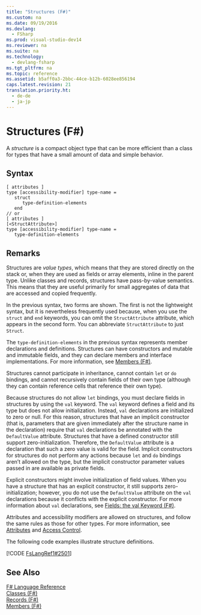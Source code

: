 ```yaml
---
title: "Structures (F#)"
ms.custom: na
ms.date: 09/19/2016
ms.devlang: 
  - FSharp
ms.prod: visual-studio-dev14
ms.reviewer: na
ms.suite: na
ms.technology: 
  - devlang-fsharp
ms.tgt_pltfrm: na
ms.topic: reference
ms.assetid: b5aff0a3-2bbc-44ce-b12b-6028ee856194
caps.latest.revision: 21
translation.priority.ht: 
  - de-de
  - ja-jp
---
```

# Structures (F#)
A *structure* is a compact object type that can be more efficient than a class for types that have a small amount of data and simple behavior.  
  
## Syntax  
  
```  
[ attributes ]  
type [accessibility-modifier] type-name =  
   struct  
      type-definition-elements  
   end  
// or  
[ attributes ]  
[<StructAttribute>]  
type [accessibility-modifier] type-name =  
   type-definition-elements  
```  
  
## Remarks  
 Structures are *value types*, which means that they are stored directly on the stack or, when they are used as fields or array elements, inline in the parent type. Unlike classes and records, structures have pass-by-value semantics. This means that they are useful primarily for small aggregates of data that are accessed and copied frequently.  
  
 In the previous syntax, two forms are shown. The first is not the lightweight syntax, but it is nevertheless frequently used because, when you use the `struct` and `end` keywords, you can omit the `StructAttribute` attribute, which appears in the second form. You can abbreviate `StructAttribute` to just `Struct`.  
  
 The `type-definition-elements` in the previous syntax represents member declarations and definitions. Structures can have constructors and mutable and immutable fields, and they can declare members and interface implementations. For more information, see [Members (F#)](../vs140/Members--F#-.md).  
  
 Structures cannot participate in inheritance, cannot contain `let` or `do` bindings, and cannot recursively contain fields of their own type (although they can contain reference cells that reference their own type).  
  
 Because structures do not allow `let` bindings, you must declare fields in structures by using the `val` keyword. The `val` keyword defines a field and its type but does not allow initialization. Instead, `val` declarations are initialized to zero or null. For this reason, structures that have an implicit constructor (that is, parameters that are given immediately after the structure name in the declaration) require that `val` declarations be annotated with the `DefaultValue` attribute. Structures that have a defined constructor still support zero-initialization. Therefore, the `DefaultValue` attribute is a declaration that such a zero value is valid for the field. Implicit constructors for structures do not perform any actions because `let` and `do` bindings aren’t allowed on the type, but the implicit constructor parameter values passed in are available as private fields.  
  
 Explicit constructors might involve initialization of field values. When you have a structure that has an explicit constructor, it still supports zero-initialization; however, you do not use the `DefaultValue` attribute on the `val` declarations because it conflicts with the explicit constructor. For more information about `val` declarations, see [Fields: the val Keyword (F#)](../Topic/Explicit%20Fields:%20The%20val%20Keyword%20\(F%23\).md).  
  
 Attributes and accessibility modifiers are allowed on structures, and follow the same rules as those for other types. For more information, see [Attributes](../Topic/Attributes%20\(F%23\).md) and [Access Control](../vs140/Access-Control--F#-.md).  
  
 The following code examples illustrate structure definitions.  
  
 [!CODE [FsLangRef1#2501](../CodeSnippet/VS_Snippets_Fsharp/fslangref1#2501)]  
  
## See Also  
 [F# Language Reference](../Topic/F%23%20Language%20Reference.md)   
 [Classes (F#)](../vs140/Classes--F#-.md)   
 [Records (F#)](../vs140/Records--F#-.md)   
 [Members (F#)](../vs140/Members--F#-.md)